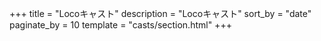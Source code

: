 +++
title = "Locoキャスト"
description =  "Locoキャスト"
sort_by = "date"
paginate_by = 10
template = "casts/section.html"
+++
